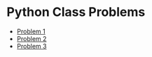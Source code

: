 # Python Class Problems
* [Problem 1](./PROBLEM1.md)
* [Problem 2](./PROBLEM2.md)
* [Problem 3](./PROBLEM3.md)